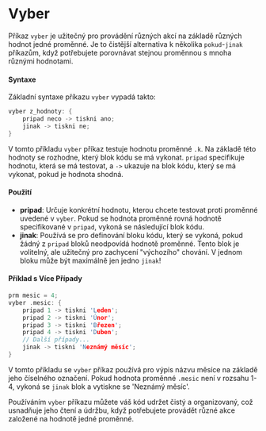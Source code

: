 # Vyber

Příkaz `vyber` je užitečný pro provádění různých akcí na základě různých hodnot jedné proměnné. Je to čistější alternativa k několika `pokud`-`jinak` příkazům, když potřebujete porovnávat stejnou proměnnou s mnoha různými hodnotami.

#### Syntaxe

Základní syntaxe příkazu `vyber` vypadá takto:

```c
vyber z_hodnoty: {
    pripad neco -> tiskni ano;
    jinak -> tiskni ne;
}
```

V tomto příkladu `vyber` příkaz testuje hodnotu proměnné `.k`. Na základě této hodnoty se rozhodne, který blok kódu se má vykonat. `pripad` specifikuje hodnotu, která se má testovat, a `->` ukazuje na blok kódu, který se má vykonat, pokud je hodnota shodná.

#### Použití

- **pripad**: Určuje konkrétní hodnotu, kterou chcete testovat proti proměnné uvedené v `vyber`. Pokud se hodnota proměnné rovná hodnotě specifikované v `pripad`, vykoná se následující blok kódu.
- **jinak**: Používá se pro definování bloku kódu, který se vykoná, pokud žádný z `pripad` bloků neodpovídá hodnotě proměnné. Tento blok je volitelný, ale užitečný pro zachycení "výchozího" chování. V jednom bloku může být maximálně jen jedno `jinak`!

#### Příklad s Více Případy

```c
prm mesic = 4;
vyber .mesic: {
    pripad 1 -> tiskni 'Leden';
    pripad 2 -> tiskni 'Únor';
    pripad 3 -> tiskni 'Březen';
    pripad 4 -> tiskni 'Duben';
    // Další případy...
    jinak -> tiskni 'Neznámý měsíc';
}
```

V tomto příkladu se `vyber` příkaz používá pro výpis názvu měsíce na základě jeho číselného označení. Pokud hodnota proměnné `.mesic` není v rozsahu 1-4, vykoná se `jinak` blok a vytiskne se 'Neznámý měsíc'.

Používáním `vyber` příkazu můžete váš kód udržet čistý a organizovaný, což usnadňuje jeho čtení a údržbu, když potřebujete provádět různé akce založené na hodnotě jedné proměnné.